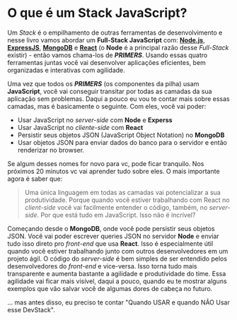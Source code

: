 # O que é um Stack JavaScript?

Um _Stack_ é o empilhamento de outras ferramentas de desenvolvimento e nesse livro vamos abordar um **Full-Stack JavaScript** com: [**Node.js**](https://nodejs.org), [**ExpressJS**](http://expressjs.com/), [**MongoDB**](https://www.mongodb.com/) e [**React**](https://facebook.github.io/react/) (o **Node** é a principal razão desse _Full-Stack_ existir) - então vamos chama-los de _**PRIMERS**_. Usando essas quatro ferramentas juntas você vai desenvolver aplicações eficientes, bem organizadas e interativas com agilidade.

Uma vez que todos os _**PRIMERS**_ (os componentes da pilha) usam **JavaScript**, você vai conseguir transitar por todas as camadas da sua aplicação sem problemas. Daqui a pouco eu vou te contar mais sobre essas camadas, mas é basicamente o seguinte. Com eles, você vai poder:

 - Usar JavaScript no _server-side_ com **Node** e **Experss**
 - Usar JavaScript no _cliente-side_ com **React**
 - Persistir seus objetos JSON (JavaScript Object Notation) no **MongoDB**
 - Usar objetos JSON para enviar dados do banco para o servidor e então renderizar no browser.

Se algum desses nomes for novo para vc, pode ficar tranquilo. Nos próximos 20 minutos vc vai aprender tudo sobre eles. O mais importante agora é saber que:

> Uma única linguagem em todas as camadas vai potencializar a sua produtividade. Porque quando você estiver trabalhando com React no _client-side_ você vai facilmente entender o código, também, no _server-side_. Por que está tudo em JavaScript. Isso não é incrível?

Começando desde o **MongoDB**, onde você pode persistir seus objetos JSON. Você vai poder escrever queries JSON no servidor **Node** e enviar tudo isso direto pro _front-end_ que usa **React**. Isso é especialmente útil quando você estiver trabalhando junto com outros desenvolvedores em um projeto ágil. O código do _server-side_ é bem simples de ser entendido pelos desenvolvedores do _front-end_ e vice-versa. Isso torna tudo mais transparente e aumenta bastante a agilidade e produtividade do time. Essa agilidade vai ficar mais visível, daqui a pouco, quando eu te mostrar alguns exemplos que vão salvar você de algumas dores de cabeça no futuro.

... mas antes disso, eu preciso te contar "Quando USAR e quando NÃO Usar esse DevStack".
